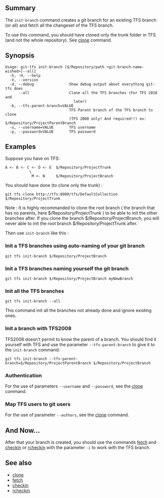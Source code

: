 ## Summary

The `init-branch` command creates a git branch for an existing TFS branch (or all) and fetch all the changeset of the TFS branch.

To use this command, you should have cloned only the trunk folder in TFS (and not the whole repository). See [clone](clone.md) command.

## Synopsis
    Usage: git-tfs init-branch [$/Repository/path <git-branch-name-wished>|--all]
      -h, -H, --help
      -V, --version
      -d, --debug                Show debug output about everything git-tfs does
          --all                  Clone all the TFS branches (For TFS 2010 and
                                   later)
      -b, --tfs-parent-branch=VALUE
                                 TFS Parent branch of the TFS branch to clone
                                 (TFS 2008 only! And required!!) ex: $/Repository/ProjectParentBranch
      -u, --username=VALUE       TFS username
      -p, --password=VALUE       TFS password

## Examples

Suppose you have on TFS:

    A <- B <- C <- D <- E  $/Repository/ProjectTrunk
               \                              
                M <- N     $/Repository/ProjectBranch

You should have done (to clone only the trunk) :

    git tfs clone http://tfs:8080/tfs/DefaultCollection $/Repository/ProjectTrunk

Note : It is highly recommanded to clone the root branch ( the branch that has no parents, here $/Repository/ProjectTrunk ) to be able to init the other branches after.
If you clone the branch $/Repository/ProjectBranch, you will never able to init the root branch $/Repository/ProjectTrunk after.

Then use `init-branch` like this :

### Init a TFS branches using auto-naming of your git branch
    git tfs init-branch $/Repository/ProjectBranch

### Init a TFS branches naming yourself the git branch
    git tfs init-branch $/Repository/ProjectBranch myNewBranch

### Init all the TFS branches
    git tfs init-branch --all
This command init all the branches not already done and ignore existing ones.

### Init a branch with TFS2008

TFS2008 doesn't permit to know the parent of a branch. You should find it yourself with TFS and use the parameter `--tfs-parent-branch` to give it to the `init-branch` command:

    git tfs init-branch --tfs-parent-branch=$/Repository/ProjectParentBranch $/Repository/ProjectBranch

### Authentication

For the use of parameters `--username` and `--password`, see the [clone](clone.md) command.

### Map TFS users to git users

For the use of parameter `--authors`, see the [clone](clone.md) command.

## And Now...

After that your branch is created, you should use the commands [fetch](fetch.md) and [checkin](checkin.md) or [rcheckin](rcheckin.md) with the parameter `-i` to work with the TFS branch.

## See also

* [clone](clone.md)
* [fetch](fetch.md)
* [checkin](checkin.md)
* [rcheckin](rcheckin.md)
